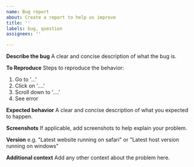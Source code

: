 ```yaml
---
name: Bug report
about: Create a report to help us improve
title: ''
labels: bug, question
assignees: ''

---
```


**Describe the bug**
A clear and concise description of what the bug is.

**To Reproduce**
Steps to reproduce the behavior:
1. Go to '...'
2. Click on '....'
3. Scroll down to '....'
4. See error

**Expected behavior**
A clear and concise description of what you expected to happen.

**Screenshots**
If applicable, add screenshots to help explain your problem.

**Version**
e.g. "Latest website running on safari" or "Latest host version running on windows"

**Additional context**
Add any other context about the problem here.
